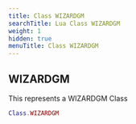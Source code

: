 ```yaml
---
title: Class WIZARDGM
searchTitle: Lua Class WIZARDGM
weight: 1
hidden: true
menuTitle: Class WIZARDGM
---
```

## WIZARDGM

This represents a WIZARDGM Class
```lua
Class.WIZARDGM
```